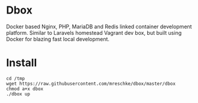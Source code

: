 # Dbox
Docker based Nginx, PHP, MariaDB and Redis linked container development platform.  Similar to Laravels homestead Vagrant dev box, but built using Docker for blazing fast local development.



# Install
	cd /tmp
	wget https://raw.githubusercontent.com/mreschke/dbox/master/dbox
	chmod a+x dbox
	./dbox up
